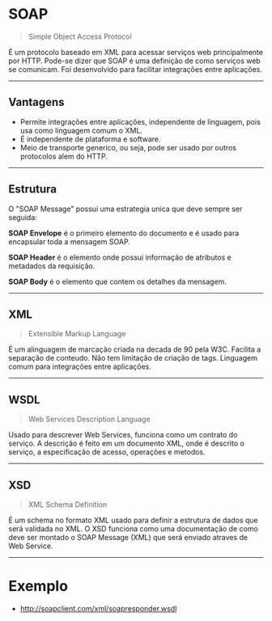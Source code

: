 # SOAP

> Simple Object Access Protocol

É um protocolo baseado em XML para acessar serviços web principalmente por HTTP. Pode-se dizer que SOAP é uma definição de como serviços web se comunicam. Foi desenvolvido para facilitar integrações entre aplicações.

---
## Vantagens

- Permite integrações entre aplicações, independente de linguagem, pois usa como linguagem comum o XML.
- É independente de plataforma e software.
- Meio de transporte generico, ou seja, pode ser usado por outros protocolos alem do HTTP.

---
## Estrutura

O "SOAP Message" possui uma estrategia unica que deve sempre ser seguida:

**SOAP Envelope** é o primeiro elemento do documento e é usado para encapsular toda a mensagem SOAP.

**SOAP Header** é o elemento onde possui informação de atributos e metadados da requisição.

**SOAP Body** é o elemento que contem os detalhes da mensagem.

---
## XML 

> Extensible Markup Language

É um alinguagem de marcação criada na decada de 90 pela W3C. Facilita a separação de conteudo. Não tem limitação de criação de tags. Linguagem comum para integrações entre aplicações.

---
## WSDL

> Web Services Description Language

Usado para descrever Web Services, funciona como um contrato do serviço. A descrição é feito em um documento XML, onde é descrito o serviço, a especificação de acesso, operações e metodos.

---
## XSD

> XML Schema Definition

É um schema no formato XML usado para definir a estrutura de dados que será validada no XML. O XSD funciona como uma documentação de como deve ser montado o SOAP Message (XML) que será enviado atraves de Web Service.

--- 
# Exemplo

+ http://soapclient.com/xml/soapresponder.wsdl